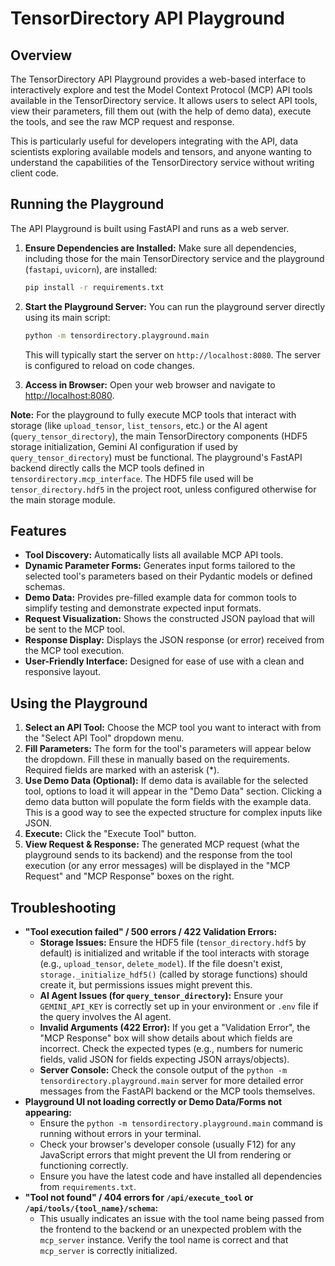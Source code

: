 # TensorDirectory API Playground

## Overview

The TensorDirectory API Playground provides a web-based interface to interactively explore and test the Model Context Protocol (MCP) API tools available in the TensorDirectory service. It allows users to select API tools, view their parameters, fill them out (with the help of demo data), execute the tools, and see the raw MCP request and response.

This is particularly useful for developers integrating with the API, data scientists exploring available models and tensors, and anyone wanting to understand the capabilities of the TensorDirectory service without writing client code.

## Running the Playground

The API Playground is built using FastAPI and runs as a web server.

1.  **Ensure Dependencies are Installed:**
    Make sure all dependencies, including those for the main TensorDirectory service and the playground (`fastapi`, `uvicorn`), are installed:
    ```bash
    pip install -r requirements.txt
    ```

2.  **Start the Playground Server:**
    You can run the playground server directly using its main script:
    ```bash
    python -m tensordirectory.playground.main
    ```
    This will typically start the server on `http://localhost:8080`. The server is configured to reload on code changes.

3.  **Access in Browser:**
    Open your web browser and navigate to [http://localhost:8080](http://localhost:8080).

**Note:** For the playground to fully execute MCP tools that interact with storage (like `upload_tensor`, `list_tensors`, etc.) or the AI agent (`query_tensor_directory`), the main TensorDirectory components (HDF5 storage initialization, Gemini AI configuration if used by `query_tensor_directory`) must be functional. The playground's FastAPI backend directly calls the MCP tools defined in `tensordirectory.mcp_interface`. The HDF5 file used will be `tensor_directory.hdf5` in the project root, unless configured otherwise for the main storage module.

## Features

*   **Tool Discovery:** Automatically lists all available MCP API tools.
*   **Dynamic Parameter Forms:** Generates input forms tailored to the selected tool's parameters based on their Pydantic models or defined schemas.
*   **Demo Data:** Provides pre-filled example data for common tools to simplify testing and demonstrate expected input formats.
*   **Request Visualization:** Shows the constructed JSON payload that will be sent to the MCP tool.
*   **Response Display:** Displays the JSON response (or error) received from the MCP tool execution.
*   **User-Friendly Interface:** Designed for ease of use with a clean and responsive layout.

## Using the Playground

1.  **Select an API Tool:** Choose the MCP tool you want to interact with from the "Select API Tool" dropdown menu.
2.  **Fill Parameters:** The form for the tool's parameters will appear below the dropdown. Fill these in manually based on the requirements. Required fields are marked with an asterisk (*).
3.  **Use Demo Data (Optional):** If demo data is available for the selected tool, options to load it will appear in the "Demo Data" section. Clicking a demo data button will populate the form fields with the example data. This is a good way to see the expected structure for complex inputs like JSON.
4.  **Execute:** Click the "Execute Tool" button.
5.  **View Request & Response:** The generated MCP request (what the playground sends to its backend) and the response from the tool execution (or any error messages) will be displayed in the "MCP Request" and "MCP Response" boxes on the right.

## Troubleshooting

*   **"Tool execution failed" / 500 errors / 422 Validation Errors:**
    *   **Storage Issues:** Ensure the HDF5 file (`tensor_directory.hdf5` by default) is initialized and writable if the tool interacts with storage (e.g., `upload_tensor`, `delete_model`). If the file doesn't exist, `storage._initialize_hdf5()` (called by storage functions) should create it, but permissions issues might prevent this.
    *   **AI Agent Issues (for `query_tensor_directory`):** Ensure your `GEMINI_API_KEY` is correctly set up in your environment or `.env` file if the query involves the AI agent.
    *   **Invalid Arguments (422 Error):** If you get a "Validation Error", the "MCP Response" box will show details about which fields are incorrect. Check the expected types (e.g., numbers for numeric fields, valid JSON for fields expecting JSON arrays/objects).
    *   **Server Console:** Check the console output of the `python -m tensordirectory.playground.main` server for more detailed error messages from the FastAPI backend or the MCP tools themselves.
*   **Playground UI not loading correctly or Demo Data/Forms not appearing:**
    *   Ensure the `python -m tensordirectory.playground.main` command is running without errors in your terminal.
    *   Check your browser's developer console (usually F12) for any JavaScript errors that might prevent the UI from rendering or functioning correctly.
    *   Ensure you have the latest code and have installed all dependencies from `requirements.txt`.
*   **"Tool not found" / 404 errors for `/api/execute_tool` or `/api/tools/{tool_name}/schema`:**
    *   This usually indicates an issue with the tool name being passed from the frontend to the backend or an unexpected problem with the `mcp_server` instance. Verify the tool name is correct and that `mcp_server` is correctly initialized.
